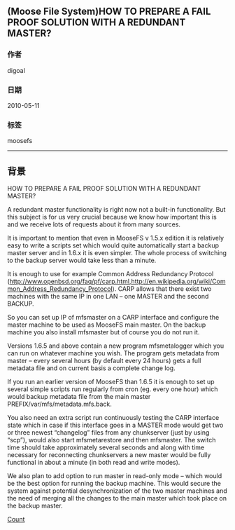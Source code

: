 ## (Moose File System)HOW TO PREPARE A FAIL PROOF SOLUTION WITH A REDUNDANT MASTER?   
        
### 作者        
digoal        
        
### 日期        
2010-05-11        
        
### 标签        
moosefs    
        
----        
        
## 背景        
HOW TO PREPARE A FAIL PROOF SOLUTION WITH A REDUNDANT MASTER?  
  
A redundant master functionality is right now not a built-in functionality. But this subject is for us very crucial because we know how important this is and we receive lots of requests about it from many sources.  
  
It is important to mention that even in MooseFS v 1.5.x edition it is relatively easy to write a scripts set which would quite automatically start a backup master server and in 1.6.x it is even simpler. The whole process of switching to the backup server would take less than a minute.  
  
It is enough to use for example Common Address Redundancy Protocol (http://www.openbsd.org/faq/pf/carp.html,http://en.wikipedia.org/wiki/Common_Address_Redundancy_Protocol). CARP allows that there exist two machines with the same IP in one LAN – one MASTER and the second BACKUP.  
  
So you can set up IP of mfsmaster on a CARP interface and configure the master machine to be used as MooseFS main master. On the backup machine you also install mfsmaster but of course you do not run it.  
  
Versions 1.6.5 and above contain a new program mfsmetalogger which you can run on whatever machine you wish. The program gets metadata from master – every several hours (by default every 24 hours) gets a full metadata file and on current basis a complete change log.  
  
If you run an earlier version of MooseFS than 1.6.5 it is enough to set up several simple scripts run regularly from cron (eg. every one hour) which would backup metadata file from the main master PREFIX/var/mfs/metadata.mfs.back.  
  
You also need an extra script run continuously testing the CARP interface state which in case if this interface goes in a MASTER mode would get two or three newest “changelog” files from any chunkserver (just by using “scp”), would also start mfsmetarestore and then mfsmaster. The switch time should take approximately several seconds and along with time necessary for reconnecting chunkservers a new master would be fully functional in about a minute (in both read and write modes).  
  
We also plan to add option to run master in read-only mode – which would be the best option for running the backup machine. This would secure the system against potential desynchronization of the two master machines and the need of merging all the changes to the main master which took place on the backup master.  
        
[Count](http://info.flagcounter.com/h9V1)        

